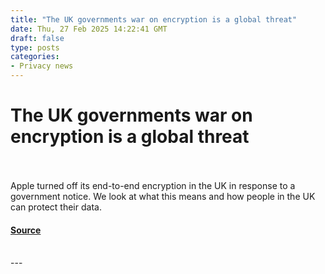 ```yaml
---
title: "The UK governments war on encryption is a global threat"
date: Thu, 27 Feb 2025 14:22:41 GMT
draft: false
type: posts
categories: 
- Privacy news
---
```

# The UK governments war on encryption is a global threat

<br/>

<br/>
Apple turned off its end-to-end encryption in the UK in response to a government notice. We look at what this means and how people in the UK can protect their data.

#### [Source](https://proton.me/blog/apple-ends-adp-in-uk)

<br/>
---
